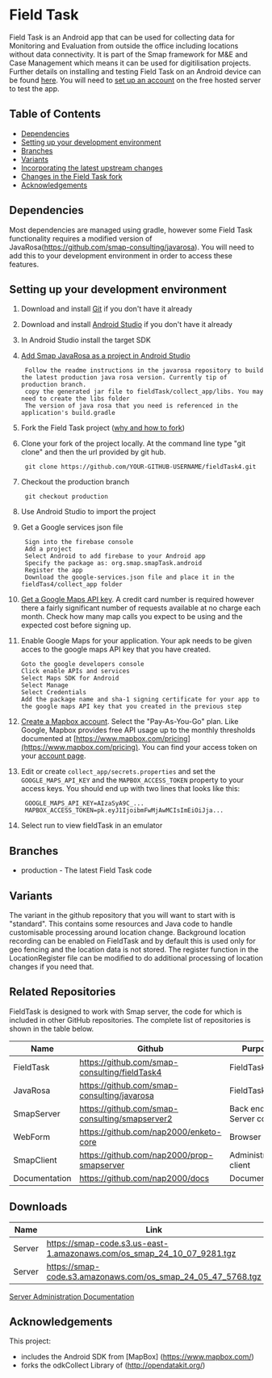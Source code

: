 # Field Task

Field Task is an Android app that can be used for collecting data for Monitoring and Evaluation from outside the office including locations without data connectivity. It is part of the Smap framework for M&E and Case Management which means it can be used for digitilisation projects.  Further details on installing and testing Field Task on an Android device can be found [here](https://www.smap.com.au/docs/fieldTask.html).  You will need to [set up an account](https://www.smap.com.au/docs/getting-started.html#create-an-account-on-the-hosted-server) on the free hosted server to test the app.
 

## Table of Contents
* [Dependencies](#dependencies)
* [Setting up your development environment](#setting-up-your-development-environment)
* [Branches](#branches)
* [Variants](#variants)
* [Incorporating the latest upstream changes](#incorporating-the-latest-upstream-changes)
* [Changes in the Field Task fork](#changes-in-the-field-task-fork)
* [Acknowledgements](#acknowledgements)

## Dependencies
Most dependencies are managed using gradle, however some Field Task functionality requires a modified version of JavaRosa(https://github.com/smap-consulting/javarosa).  You will need to add this to your development environment in order to access these features.

## Setting up your development environment

1. Download and install [Git](https://git-scm.com/downloads) if you don't have it already

1. Download and install [Android Studio](https://developer.android.com/studio/index.html) if you don't have it already

1. In Android Studio install the target SDK

1. [Add Smap JavaRosa as a project in Android Studio](https://github.com/smap-consulting/javarosa)

        Follow the readme instructions in the javarosa repository to build the latest production java rosa version. Currently tip of production branch.
        copy the generated jar file to fieldTask/collect_app/libs. You may need to create the libs folder
        The version of java rosa that you need is referenced in the application's build.gradle

1. Fork the Field Task project ([why and how to fork](https://help.github.com/articles/fork-a-repo/))

1. Clone your fork of the project locally. At the command line type "git clone" and then the url provided by git hub.

        git clone https://github.com/YOUR-GITHUB-USERNAME/fieldTask4.git
        
1. Checkout the production branch

        git checkout production

1. Use Android Studio to import the project

1. Get a Google services json file

        Sign into the firebase console
        Add a project
        Select Android to add firebase to your Android app
        Specify the package as: org.smap.smapTask.android
        Register the app 
        Download the google-services.json file and place it in the fieldTas4/collect_app folder

1. [Get a Google Maps API key](https://developers.google.com/maps/documentation/android-api/signup).  A credit card number is required however there a fairly significant number of requests available at no charge each month.  Check how many map calls you expect to be using and the expected cost before signing up.

1. Enable Google Maps for your application.  Your apk needs to be given acces to the google maps API key that you have created.

       Goto the google developers console
       Click enable APIs and services
       Select Maps SDK for Android
       Select Manage
       Select Credentials
       Add the package name and sha-1 signing certificate for your app to the google maps API key that you created in the previous step

1. [Create a Mapbox account](https://www.mapbox.com/signup/).  Select the "Pay-As-You-Go" plan.  Like Google, Mapbox provides free API usage up to the monthly thresholds documented at [https://www.mapbox.com/pricing](https://www.mapbox.com/pricing).  You can find your access token on your [account page](https://account.mapbox.com/).
 
1. Edit or create `collect_app/secrets.properties` and set the `GOOGLE_MAPS_API_KEY` and the `MAPBOX_ACCESS_TOKEN` property to your access keys.  You should end up with two    lines that looks like this:
   ```
    GOOGLE_MAPS_API_KEY=AIzaSyA9C_...
    MAPBOX_ACCESS_TOKEN=pk.eyJ1IjoibmFwMjAwMCIsImEiOiJja...
   ```
1. Select run to view fieldTask in an emulator

## Branches
* production - The latest Field Task code

## Variants
The variant in the github repository that you will want to start with is "standard".  This contains some resources and Java code to handle customisable processing around location change.  Background location recording can be enabled on FieldTask and by default this is used only for geo fencing and the location data is not stored.   The register function in the LocationRegister file can be modified to do additional processing of location changes if you need that. 

Related Repositories
--------------------

FieldTask is designed to work with Smap server, the code for which is included in other GitHub repositories.  The complete list of repositories is shown 
in the table below.

|Name          |Github                                        |Purpose    |
|------------- |--------------------------------------------- |-----------|
|FieldTask     |https://github.com/smap-consulting/fieldTask4 |FieldTask  |
|JavaRosa      |https://github.com/smap-consulting/javarosa   |FieldTask  |
|SmapServer    |https://github.com/smap-consulting/smapserver2|Back end Server code     |
|WebForm       |https://github.com/nap2000/enketo-core        |Browser client    |
|SmapClient    |https://github.com/nap2000/prop-smapserver    |Administrative client     |
|Documentation |https://github.com/nap2000/docs               |Documentation |

Downloads
---------

|Name          |Link                                                          |Version    |
|------------- |------------------------------------------------------------- |-----------|
|Server        |https://smap-code.s3.us-east-1.amazonaws.com/os_smap_24_10_07_9281.tgz |24.10.07 |
|Server        |https://smap-code.s3.amazonaws.com/os_smap_24_05_47_5768.tgz  |24.05.47   |


[Server Administration Documentation](https://www.smap.com.au/docs/server-admin.html)

Acknowledgements
----------------

This project:
* includes the Android SDK from [MapBox] (https://www.mapbox.com/)
* forks the odkCollect Library of (http://opendatakit.org/)
